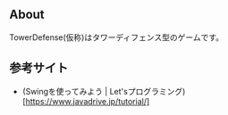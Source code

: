 ## About
TowerDefense(仮称)はタワーディフェンス型のゲームです。

## 参考サイト
- (Swingを使ってみよう | Let'sプログラミング)[https://www.javadrive.jp/tutorial/]